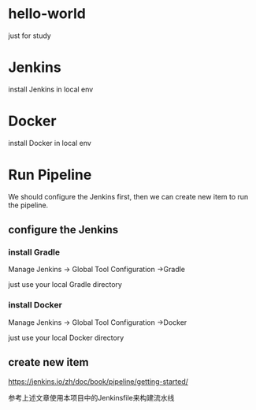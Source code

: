# hello-world
just for study

# Jenkins
install Jenkins in local env

# Docker
install Docker in local env

# Run Pipeline
We should configure the Jenkins first, then we can create new item to run the pipeline.

## configure the Jenkins
### install Gradle
Manage Jenkins -> Global Tool Configuration ->Gradle

just use your local Gradle directory
    
### install Docker
Manage Jenkins -> Global Tool Configuration ->Docker

just use your local Docker directory

## create new item
https://jenkins.io/zh/doc/book/pipeline/getting-started/

参考上述文章使用本项目中的Jenkinsfile来构建流水线
